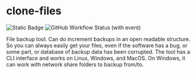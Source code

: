 # clone-files
![Static Badge](https://img.shields.io/badge/any_text-you_like-blue)
![GitHub Workflow Status (with event)](https://img.shields.io/github/actions/workflow/status/AlexanderBabansky/clone-files/python-app.yml)


File backup tool. Can do increment backups in an open readable structure. So you can always easily get your files, even if the software has a bug, or some part, or database of backup data has been corrupted. The tool has a CLI interface and works on Linux, Windows, and MacOS. On Windows, it can work with network share folders to backup from/to.
